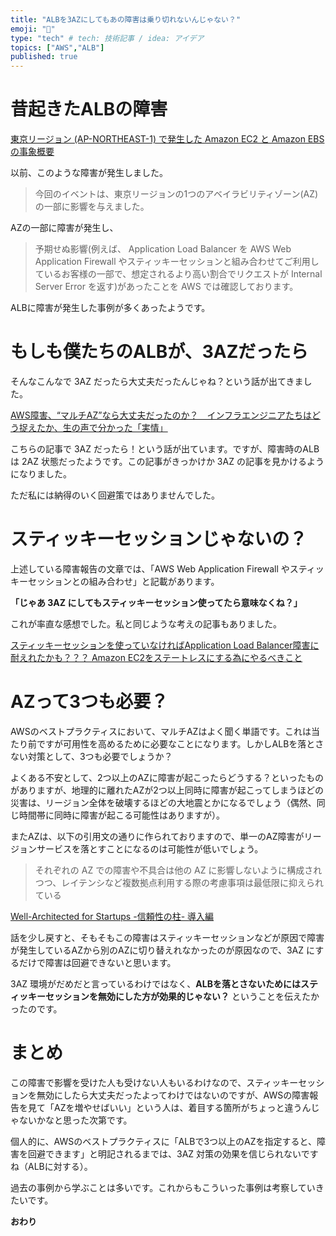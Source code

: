 ```yaml
---
title: "ALBを3AZにしてもあの障害は乗り切れないんじゃない？"
emoji: "🤔"
type: "tech" # tech: 技術記事 / idea: アイデア
topics: ["AWS","ALB"]
published: true
---
```


# 昔起きたALBの障害

[東京リージョン (AP-NORTHEAST-1) で発生した Amazon EC2 と Amazon EBS の事象概要](https://aws.amazon.com/jp/message/56489/)

以前、このような障害が発生しました。

> 今回のイベントは、東京リージョンの1つのアベイラビリティゾーン(AZ)の一部に影響を与えました。

AZの一部に障害が発生し、

> 予期せぬ影響(例えば、 Application Load Balancer を AWS Web Application Firewall やスティッキーセッションと組み合わせてご利用しているお客様の一部で、想定されるより高い割合でリクエストが Internal Server Error を返す)があったことを AWS では確認しております。

ALBに障害が発生した事例が多くあったようです。

# もしも僕たちのALBが、3AZだったら

そんなこんなで 3AZ だったら大丈夫だったんじゃね？という話が出てきました。

[AWS障害、“マルチAZ”なら大丈夫だったのか？　インフラエンジニアたちはどう捉えたか、生の声で分かった「実情」](https://www.itmedia.co.jp/news/articles/1908/28/news127.html)

こちらの記事で 3AZ だったら！という話が出ています。ですが、障害時のALBは 2AZ 状態だったようです。この記事がきっかけか 3AZ の記事を見かけるようになりました。

ただ私には納得のいく回避策ではありませんでした。

# スティッキーセッションじゃないの？

上述している障害報告の文章では、「AWS Web Application Firewall やスティッキーセッションとの組み合わせ」と記載があります。

**「じゃあ 3AZ にしてもスティッキーセッション使ってたら意味なくね？」**

これが率直な感想でした。私と同じような考えの記事もありました。

[スティッキーセッションを使っていなければApplication Load Balancer障害に耐えれたかも？？？ Amazon EC2をステートレスにする為にやるべきこと](https://dev.classmethod.jp/articles/stateless_ec2/#toc-2)

# AZって3つも必要？

AWSのベストプラクティスにおいて、マルチAZはよく聞く単語です。これは当たり前ですが可用性を高めるために必要なことになります。しかしALBを落とさない対策として、3つも必要でしょうか？

よくある不安として、2つ以上のAZに障害が起こったらどうする？といったものがありますが、地理的に離れたAZが2つ以上同時に障害が起こってしまうほどの災害は、リージョン全体を破壊するほどの大地震とかになるでしょう（偶然、同じ時間帯に同時に障害が起こる可能性はありますが）。

またAZは、以下の引用文の通りに作られておりますので、単一のAZ障害がリージョンサービスを落とすことになるのは可能性が低いでしょう。

> それぞれの AZ での障害や不具合は他の AZ に影響しないように構成されつつ、レイテンシなど複数拠点利用する際の考慮事項は最低限に抑えられている

[Well-Architected for Startups -信頼性の柱- 導入編](https://aws.amazon.com/jp/blogs/startup/techblog-well-architected-reliability-1/)

話を少し戻すと、そもそもこの障害はスティッキーセッションなどが原因で障害が発生しているAZから別のAZに切り替えれなかったのが原因なので、3AZ にするだけで障害は回避できないと思います。

3AZ 環境がだめだと言っているわけではなく、**ALBを落とさないためにはスティッキーセッションを無効にした方が効果的じゃない？** ということを伝えたかったのです。

# まとめ

この障害で影響を受けた人も受けない人もいるわけなので、スティッキーセッションを無効にしたら大丈夫だったよってわけではないのですが、AWSの障害報告を見て「AZを増やせばいい」という人は、着目する箇所がちょっと違うんじゃないかなと思った次第です。

個人的に、AWSのベストプラクティスに「ALBで3つ以上のAZを指定すると、障害を回避できます」と明記されるまでは、3AZ 対策の効果を信じられないですね（ALBに対する）。

過去の事例から学ぶことは多いです。これからもこういった事例は考察していきたいです。

**おわり**